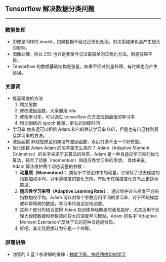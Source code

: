 ## Tensorflow 解决数据分类问题

---

### 数据处理

- 即使是同样的 model，如果数据不经过正规化处理，对决策结果也会产生很大的影响。
- 图像处理，除以 255 也许是我至今见过最简单的正规化方法。但是效果不错。
- Tensorflow 的数据基础结构是张量，如果不经过张量处理，有时候也会产生错误。

### 关键词

- 提高精度的方法
  1. 增加层数
  2. 修改激励函数，大家都用 relu
  3. 修改学习率，可以通过 tensorflow 的方法找到最佳的学习率
  4. 增加训练的 epoch 数量，更长的训练时间
- 学习率
  你永远可以相信 Adam 和它的默认学习率 0.01，但是也有自己找到最佳学习率的方法。
- 激励函数
  非线性模型如果没有激励函数，永远打造不出一个好模型。
- 优化函数 Adam
  Adam 的名字是怎么来的？
  Adam（Adaptive Moment Estimation）的名字来源于其算法的性质。Adam 是一种自适应学习率的优化算法，结合了动量（momentum）和适应性学习率的思想。
  具体来说，Adam 算法维护两个动态调整的参数：
  1. **动量项（Momentum）：** 类似于牛顿定律中的动量，它保持了过去梯度的指数加权平均，以平滑梯度的变化方向，有助于在梯度变化方向上更快地前进。
  2. **适应性学习率项（Adaptive Learning Rate）：** 通过维护过去梯度平方的指数加权平均，Adam 可以对每个参数应用不同的学习率，对于稀疏梯度或非常稀疏的数据，学习率将自适应地调整。
  3. 这两个部分的结合使得 Adam 在训练神经网络时表现良好，尤其适用于处理大规模数据和参数空间较大的深度学习模型。Adam 的名字"Adaptive Moment Estimation"反映了它的这种自适应性质。
  4. 好吧，其实我更想认为它是一个帅哥。

### 原理讲解

- 油管的 3 蓝 1 棕讲解的很棒：[梯度下降，神经网络如何学习](https://www.youtube.com/watch?v=IHZwWFHWa-w)

